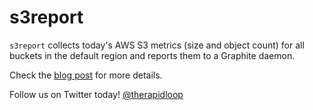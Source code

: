 
# s3report

`s3report` collects today's AWS S3 metrics (size and object count) for all
buckets in the default region and reports them to a Graphite daemon.

Check the [blog post](https://appsdash.io/blog/aws-s3-cloudwatch-monitoring.html)
for more details.

Follow us on Twitter today! [@therapidloop](https://twitter.com/therapidloop)
